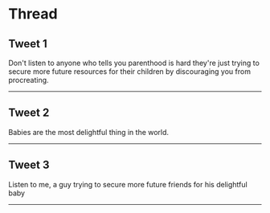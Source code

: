 # Thread

## Tweet 1

Don't listen to anyone who tells you parenthood is hard they're just trying to secure more future resources for their children by discouraging you from procreating.

---

## Tweet 2

Babies are the most delightful thing in the world.

---

## Tweet 3

Listen to me, a guy trying to secure more future friends for his delightful baby

---


